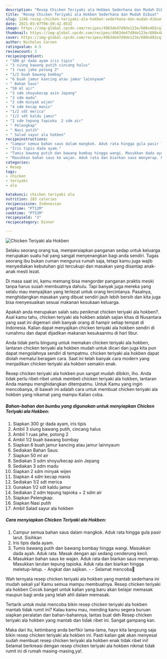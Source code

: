 ```yaml
---
description: "Resep Chicken Teriyaki ala Hokben Sederhana dan Mudah Dibuat"
title: "Resep Chicken Teriyaki ala Hokben Sederhana dan Mudah Dibuat"
slug: 1246-resep-chicken-teriyaki-ala-hokben-sederhana-dan-mudah-dibuat
date: 2021-03-07T06:59:42.053Z
image: https://img-global.cpcdn.com/recipes/4963de47d9de123e/680x482cq70/chicken-teriyaki-ala-hokben-foto-resep-utama.jpg
thumbnail: https://img-global.cpcdn.com/recipes/4963de47d9de123e/680x482cq70/chicken-teriyaki-ala-hokben-foto-resep-utama.jpg
cover: https://img-global.cpcdn.com/recipes/4963de47d9de123e/680x482cq70/chicken-teriyaki-ala-hokben-foto-resep-utama.jpg
author: Nicholas Carson
ratingvalue: 4.5
reviewcount: 3
recipeingredient:
- "300 gr dada ayam iris tipis"
- "3 siung bawang putih cincang halus"
- "1 ruas jahe potong 2"
- "1/2 buah bawang bombay"
- "6 buah jamur kancing atau jamur lainnyaum"
- " Bahan Saus"
- "50 ml air"
- "3 sdm shoyukecap asin Jepang"
- "3 sdm madu"
- "2 sdm minyak wijen"
- "4 sdm kecap manis"
- "1/2 sdt merica"
- "1/2 sdt kaldu jamur"
- "2 sdm tepung tapioka  2 sdm air"
- " Pelengkap"
- " Nasi putih"
- " Salad sayur ala hokben"
recipeinstructions:
- "Campur semua bahan saus dalam mangkok. Aduk rata hingga gula pasir larut. Sisihkan"
- "Iris tipis dada ayam."
- "Tumis bawang putih dan bawang bombay hingga wangi. Masukkan dada ayah. Aduk rata. Masak dengan api sedang cenderung kecil."
- "Masukkan bahan saus ke wajan. Aduk rata dan biarkan saus menyerap. Masukkan larutan tepung tapioka. Aduk rata dan biarkan hingga meletup-letup. Angkat dan sajikan.  Selamat mencoba💐"
categories:
- Resep
tags:
- chicken
- teriyaki
- ala

katakunci: chicken teriyaki ala 
nutrition: 283 calories
recipecuisine: Indonesian
preptime: "PT12M"
cooktime: "PT52M"
recipeyield: "3"
recipecategory: Dinner

---
```



![Chicken Teriyaki ala Hokben](https://img-global.cpcdn.com/recipes/4963de47d9de123e/680x482cq70/chicken-teriyaki-ala-hokben-foto-resep-utama.jpg)

Selaku seorang orang tua, mempersiapkan panganan sedap untuk keluarga merupakan suatu hal yang sangat menyenangkan bagi anda sendiri. Tugas seorang ibu bukan cuman mengurus rumah saja, tetapi kamu juga wajib menyediakan kebutuhan gizi tercukupi dan masakan yang disantap anak-anak mesti lezat.

Di masa  saat ini, kamu memang bisa mengorder panganan praktis meski tanpa harus susah membuatnya dahulu. Tapi banyak juga mereka yang selalu mau menyajikan yang terlezat untuk orang tercintanya. Pasalnya, menghidangkan masakan yang dibuat sendiri jauh lebih bersih dan kita juga bisa menyesuaikan sesuai makanan kesukaan keluarga. 



Apakah anda merupakan salah satu penikmat chicken teriyaki ala hokben?. Asal kamu tahu, chicken teriyaki ala hokben adalah sajian khas di Nusantara yang saat ini digemari oleh banyak orang di hampir setiap tempat di Indonesia. Kalian dapat menyajikan chicken teriyaki ala hokben sendiri di rumahmu dan dapat dijadikan makanan kesukaanmu di hari libur.

Anda tidak perlu bingung untuk memakan chicken teriyaki ala hokben, lantaran chicken teriyaki ala hokben mudah untuk dicari dan juga kita pun dapat mengolahnya sendiri di tempatmu. chicken teriyaki ala hokben dapat diolah memalui beragam cara. Saat ini telah banyak cara modern yang menjadikan chicken teriyaki ala hokben semakin enak.

Resep chicken teriyaki ala hokben pun sangat mudah dibikin, lho. Anda tidak perlu ribet-ribet untuk membeli chicken teriyaki ala hokben, lantaran Anda mampu menghidangkan ditempatmu. Untuk Kamu yang ingin mencobanya, di bawah ini adalah cara untuk membuat chicken teriyaki ala hokben yang nikamat yang mampu Kalian coba.

<!--inarticleads1-->

##### Bahan-bahan dan bumbu yang digunakan untuk menyiapkan Chicken Teriyaki ala Hokben:

1. Siapkan 300 gr dada ayam, iris tipis
1. Ambil 3 siung bawang putih, cincang halus
1. Ambil 1 ruas jahe, potong 2
1. Ambil 1/2 buah bawang bombay
1. Siapkan 6 buah jamur kancing atau jamur lainnyaum
1. Sediakan  Bahan Saus:
1. Siapkan 50 ml air
1. Sediakan 3 sdm shoyu/kecap asin Jepang
1. Sediakan 3 sdm madu
1. Siapkan 2 sdm minyak wijen
1. Siapkan 4 sdm kecap manis
1. Sediakan 1/2 sdt merica
1. Gunakan 1/2 sdt kaldu jamur
1. Sediakan 2 sdm tepung tapioka + 2 sdm air
1. Siapkan  Pelengkap:
1. Siapkan  Nasi putih
1. Ambil  Salad sayur ala hokben




<!--inarticleads2-->

##### Cara menyiapkan Chicken Teriyaki ala Hokben:

1. Campur semua bahan saus dalam mangkok. Aduk rata hingga gula pasir larut. Sisihkan
1. Iris tipis dada ayam.
1. Tumis bawang putih dan bawang bombay hingga wangi. Masukkan dada ayah. Aduk rata. Masak dengan api sedang cenderung kecil.
1. Masukkan bahan saus ke wajan. Aduk rata dan biarkan saus menyerap. Masukkan larutan tepung tapioka. Aduk rata dan biarkan hingga meletup-letup. - Angkat dan sajikan. -  - Selamat mencoba💐




Wah ternyata resep chicken teriyaki ala hokben yang mantab sederhana ini mudah sekali ya! Kamu semua mampu membuatnya. Resep chicken teriyaki ala hokben Cocok banget untuk kalian yang baru akan belajar memasak maupun bagi anda yang telah ahli dalam memasak.

Tertarik untuk mulai mencoba bikin resep chicken teriyaki ala hokben mantab tidak rumit ini? Kalau kamu mau, mending kamu segera buruan siapkan peralatan dan bahan-bahannya, lantas buat deh Resep chicken teriyaki ala hokben yang mantab dan tidak ribet ini. Sangat gampang kan. 

Maka dari itu, ketimbang anda berfikir lama-lama, hayo kita langsung saja bikin resep chicken teriyaki ala hokben ini. Pasti kalian gak akan menyesal sudah membuat resep chicken teriyaki ala hokben enak tidak ribet ini! Selamat berkreasi dengan resep chicken teriyaki ala hokben nikmat tidak rumit ini di rumah masing-masing,ya!.

